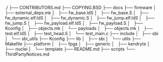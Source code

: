 ./
├── CONTRIBUTORS.md
├── COPYING.BSD
├── docs
├── firmware
│   ├── external_deps.mk
│   ├── fw_base.ldS
│   ├── fw_base.S
│   ├── fw_dynamic.elf.ldS
│   ├── fw_dynamic.S
│   ├── fw_jump.elf.ldS
│   ├── fw_jump.S
│   ├── fw_payload.elf.ldS
│   ├── fw_payload.S
│   ├── Kconfig
│   ├── objects.mk
│   └── payloads
│       ├── objects.mk
│       ├── test.elf.ldS
│       ├── test_head.S
│       └── test_main.c
├── include
│   ├── sbi
│   └── sbi_utils
├── Kconfig
├── lib
│   ├── sbi
│   └── utils
├── Makefile
├── platform
│   ├── fpga
│   ├── generic
│   ├── kendryte
│   ├── nuclei
│   └── template
├── README.md
├── scripts
└── ThirdPartyNotices.md

